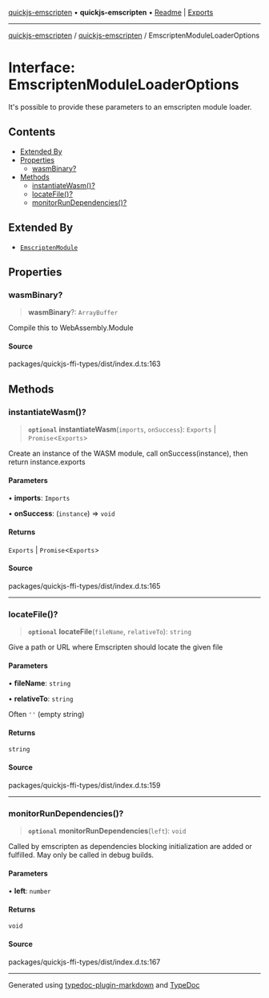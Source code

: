 [quickjs-emscripten](../../packages.md) • **quickjs-emscripten** • [Readme](../README.md) \| [Exports](../exports.md)

***

[quickjs-emscripten](../../packages.md) / [quickjs-emscripten](../exports.md) / EmscriptenModuleLoaderOptions

# Interface: EmscriptenModuleLoaderOptions

It's possible to provide these parameters to an emscripten module loader.

## Contents

- [Extended By](EmscriptenModuleLoaderOptions.md#extended-by)
- [Properties](EmscriptenModuleLoaderOptions.md#properties)
  - [wasmBinary?](EmscriptenModuleLoaderOptions.md#wasmbinary)
- [Methods](EmscriptenModuleLoaderOptions.md#methods)
  - [instantiateWasm()?](EmscriptenModuleLoaderOptions.md#instantiatewasm)
  - [locateFile()?](EmscriptenModuleLoaderOptions.md#locatefile)
  - [monitorRunDependencies()?](EmscriptenModuleLoaderOptions.md#monitorrundependencies)

## Extended By

- [`EmscriptenModule`](EmscriptenModule.md)

## Properties

### wasmBinary?

> **wasmBinary**?: `ArrayBuffer`

Compile this to WebAssembly.Module

#### Source

packages/quickjs-ffi-types/dist/index.d.ts:163

## Methods

### instantiateWasm()?

> **`optional`** **instantiateWasm**(`imports`, `onSuccess`): `Exports` \| `Promise`\<`Exports`\>

Create an instance of the WASM module, call onSuccess(instance), then return instance.exports

#### Parameters

• **imports**: `Imports`

• **onSuccess**: (`instance`) => `void`

#### Returns

`Exports` \| `Promise`\<`Exports`\>

#### Source

packages/quickjs-ffi-types/dist/index.d.ts:165

***

### locateFile()?

> **`optional`** **locateFile**(`fileName`, `relativeTo`): `string`

Give a path or URL where Emscripten should locate the given file

#### Parameters

• **fileName**: `string`

• **relativeTo**: `string`

Often `''` (empty string)

#### Returns

`string`

#### Source

packages/quickjs-ffi-types/dist/index.d.ts:159

***

### monitorRunDependencies()?

> **`optional`** **monitorRunDependencies**(`left`): `void`

Called by emscripten as dependencies blocking initialization are added or fulfilled. May only be called in debug builds.

#### Parameters

• **left**: `number`

#### Returns

`void`

#### Source

packages/quickjs-ffi-types/dist/index.d.ts:167

***

Generated using [typedoc-plugin-markdown](https://www.npmjs.com/package/typedoc-plugin-markdown) and [TypeDoc](https://typedoc.org/)

